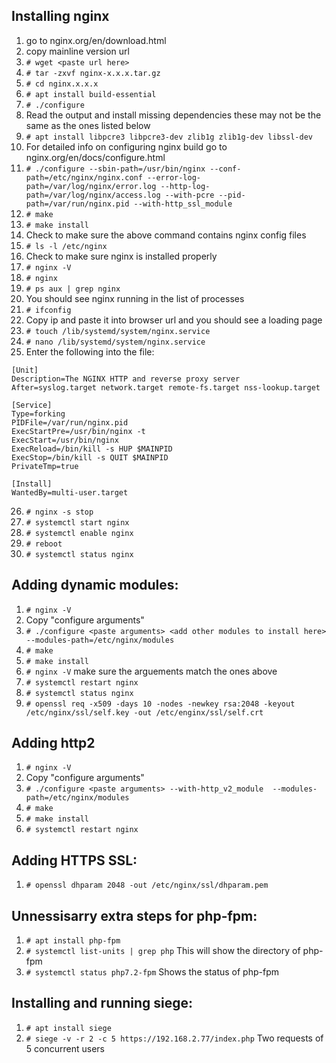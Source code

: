## Installing nginx
1.  go to nginx.org/en/download.html
2.  copy mainline version url
3.  ```# wget <paste url here>```
4.  ```# tar -zxvf nginx-x.x.x.tar.gz```
5.  ```# cd nginx.x.x.x```
6.  ```# apt install build-essential```
7.  ```# ./configure```
8.  Read the output and install missing dependencies these may not be the same as the ones listed below
9.  ```# apt install libpcre3 libpcre3-dev zlib1g zlib1g-dev libssl-dev```
10. For detailed info on configuring nginx build go to nginx.org/en/docs/configure.html 
11. ```# ./configure --sbin-path=/usr/bin/nginx --conf-path=/etc/nginx/nginx.conf --error-log-path=/var/log/nginx/error.log --http-log-path=/var/log/nginx/access.log --with-pcre --pid-path=/var/run/nginx.pid --with-http_ssl_module```
12. ```# make```
13. ```# make install```
14. Check to make sure the above command contains nginx config files
15. ```# ls -l /etc/nginx```
16. Check to make sure nginx is installed properly
17. ```# nginx -V```
18. ```# nginx```
19. ```# ps aux | grep nginx```
20. You should see nginx running in the list of processes
21. ```# ifconfig```
22. Copy ip and paste it into browser url and you should see a loading page
23. ```# touch /lib/systemd/system/nginx.service```
24. ```# nano /lib/systemd/system/nginx.service```
25. Enter the following into the file:
```
[Unit]
Description=The NGINX HTTP and reverse proxy server
After=syslog.target network.target remote-fs.target nss-lookup.target

[Service]
Type=forking
PIDFile=/var/run/nginx.pid
ExecStartPre=/usr/bin/nginx -t
ExecStart=/usr/bin/nginx
ExecReload=/bin/kill -s HUP $MAINPID
ExecStop=/bin/kill -s QUIT $MAINPID
PrivateTmp=true

[Install]
WantedBy=multi-user.target
```
26. ```# nginx -s stop```
27. ```# systemctl start nginx```
28. ```# systemctl enable nginx```
29. ```# reboot```
30. ```# systemctl status nginx```

## Adding dynamic modules:
1.  ```# nginx -V```
2.  Copy "configure arguments"
3.  ```# ./configure <paste arguments> <add other modules to install here>  --modules-path=/etc/nginx/modules```
4.  ```# make```
5.  ```# make install```
6.  ```# nginx -V``` make sure the arguements match the ones above
7.  ```# systemctl restart nginx```
8.  ```# systemctl status nginx```
9.  ```# openssl req -x509 -days 10 -nodes -newkey rsa:2048 -keyout /etc/nginx/ssl/self.key -out /etc/enginx/ssl/self.crt```

## Adding http2
1.  ```# nginx -V```
2.  Copy "configure arguments"
3.  ```# ./configure <paste arguments> --with-http_v2_module  --modules-path=/etc/nginx/modules```
4.  ```# make```
5.  ```# make install```
6.  ```# systemctl restart nginx```

## Adding HTTPS SSL:
1.  ```# openssl dhparam 2048 -out /etc/nginx/ssl/dhparam.pem```

## Unnessisarry extra steps for php-fpm:
1.  ```# apt install php-fpm```
2.  ```# systemctl list-units | grep php``` This will show the directory of php-fpm
3.  ```# systemctl status php7.2-fpm``` Shows the status of php-fpm

## Installing and running siege:
1.  ```# apt install siege```
2.  ```# siege -v -r 2 -c 5 https://192.168.2.77/index.php``` Two requests of 5 concurrent users
